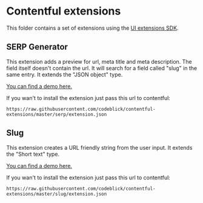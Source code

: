 # Contentful extensions

This folder contains a set of extensions using the [UI extensions SDK](https://github.com/contentful/ui-extensions-sdk).

## SERP Generator

This extension adds a preview for url, meta title and meta description. The field itself doesn't contain the url. 
It will search for a field called "slug" in the same entry. It extends the "JSON object" type.

[You can find a demo here.](https://codeblick.github.io/contentful-extensions/serp/demo.html)

If you wan't to install the extension just pass this url to contentful:

`https://raw.githubusercontent.com/codeblick/contentful-extensions/master/serp/extension.json`

## Slug

This extension creates a URL friendly string from the user input. It extends the "Short text" type.

[You can find a demo here.](https://codeblick.github.io/contentful-extensions/slug/demo.html)

If you wan't to install the extension just pass this url to contentful:

`https://raw.githubusercontent.com/codeblick/contentful-extensions/master/slug/extension.json`

